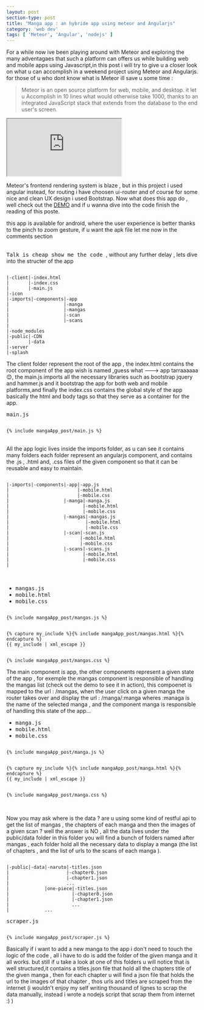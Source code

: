 ```yaml
---
layout: post
section-type: post
title: "Manga app : an hybride app using meteor and Angularjs"
category: 'web dev'
tags: [ 'Meteor', 'Angular', 'nodejs' ]
---
```

<p class="lead">
For a while now ive been playing around with Meteor and exploring the many adventagaes that such a  platform can offers us while  building web and mobile apps using Javascript,in this post i will try to give u a closer look on what u can accomplish in a weekend project using Meteor and Angularjs.
for those of u  who dont know what is Meteor ill save u some time : 
<blockquote class="blockquote"> Meteor is an open source platform for web, mobile, and desktop. it let u Accomplish in 10 lines what would otherwise take 1000, thanks to an integrated JavaScript stack that extends from the database to the end user's screen.
</blockquote>
</p>

<div class="row">
<div class="col-sm-7 col-lg-7">
<div class="embed-responsive embed-responsive-4by3">
 <iframe class="embed-responsive-item" src="http://mangagoo.herokuapp.com">
 </iframe>
</div>
</div>
<div class="col-sm-5 col-lg-5">
<p>
Meteor's frontend rendering system is blaze , but in this project i used angular instead, for routing i have choosen ui-router and of course for some nice and clean UX design i used Bootstrap.
Now what does this app do , well check out the <a target="_blank" href='http://mangagoo.herokuapp.com'><span class='glyphicon glyphicon-cog'></span>DEMO</a>
 and if u wanna dive into the code finish the reading of this poste.
 <br>
<p class="text-muted">this app is available for android, where the user experience is better thanks to the pinch to zoom gesture, if u want the apk file let me now in the comments section </p>
</p>
</div>
</div>
<br>
<kbd>Talk is cheap show me the code </kbd>, without any further delay , lets dive into the structer of the app
<pre><code data-trim class="bash">
|-client|-index.html
|       |-index.css
|       |-main.js
|-icon
|-imports|-components|-app
|                    |-manga
|                    |-mangas
|                    |-scan
|                    |-scans
|
|-node_modules
|-public|-CDN
|       |-data
|-server
|-splash
</code></pre>

<p>
The client folder represent the root of the app , the index.html contains the root component of the app wish is named ,guess what ---> app tarraaaaaa 😊, the main.js imports all the necessary libraries such as bootstrap jquery and hammer.js and it bootstrap the app for both web and mobile platforms,and finally the index.css contains the global style of the app basically the html and body tags so that they serve as a container for the app.
</p>

<div class="row">
<div class="col-sm-8 col-lg-8 ">
<kbd>main.js</kbd>
<pre><code data-trim class="javascript">
{% include mangaApp_post/main.js %} 
</code></pre>
</div>   
</div>
<div class="row">
<div class="col-sm-4 col-lg-4">
<p>
<br>
All the app logic lives inside the imports folder, as u can see it contains many folders each folder represent an angularjs component, and contains the .js , .html and, .css files of the given component so that it can be reusable and easy to maintain.
</p>
</div>
<div class="col-sm-8 col-lg-8 ">
<pre><code data-trim class="bash">
|-imports|-components|-app|-app.js
|                         |-mobile.html
|                         |-mobile.css
|                    |-manga|-manga.js
|                           |-mobile.html
|                           |-mobile.css
|                    |-mangas|-mangas.js
|                            |-mobile.html
|                            |-mobile.css
|                    |-scan|-scan.js
|                          |-mobile.html
|                          |-mobile.css
|                    |-scans|-scans.js
|                           |-mobile.html
|                           |-mobile.css
|
</code></pre>
</div>
</div>
<br>
<div class="row">
<div class="col-sm-7 col-lg-7 ">
<div>	
<ul  class="nav nav-pills">
		<li class="active">
            <kbd href="#1b" class="btn" data-toggle="tab"> mangas.js</kbd>
		</li>
		<li>
            <kbd href="#2b" class="btn" data-toggle="tab"> mobile.html</kbd>
		</li>
		<li>
            <kbd href="#3b" class="btn" data-toggle="tab"> mobile.css</kbd>
		</li>
</ul>
<div class="tab-content clearfix">
<div class="tab-pane active" id="1b">
<pre><code data-trim class="javascript">
{% include mangaApp_post/mangas.js %} 
</code></pre>
</div>
<div class="tab-pane" id="2b">
<pre><code data-trim class="html">
{% capture my_include %}{% include mangaApp_post/mangas.html %}{% endcapture %}
{{ my_include | xml_escape }}
</code></pre>
</div>
<div class="tab-pane" id="3b">
<pre><code data-trim class="css">
{% include mangaApp_post/mangas.css %} 
</code></pre>
</div>
</div>
</div>
</div>
<div class="col-sm-5 col-lg-5">
<p>
The main component is app, the other components represent a given state of the app , for exemple the mangas component is responsible of handling the mangas list (check out the demo to see it in action), this compoenet is mapped to the url : /mangas, when the user click on a given manga the router takes over and display the url : /manga/:manga wheres :managa is the name of the selected manga , and the component manga is responsible of handling this state of the app...
</p>
<div>	
<ul  class="nav nav-pills">
		<li class="active">
            <kbd href="#1b_manga" class="btn" data-toggle="tab"> manga.js</kbd>
		</li>
		<li>
            <kbd href="#2b_manga" class="btn" data-toggle="tab"> mobile.html</kbd>
		</li>
		<li>
            <kbd href="#3b_manga" class="btn" data-toggle="tab"> mobile.css</kbd>
		</li>
</ul>
<div class="tab-content clearfix">
<div class="tab-pane active" id="1b_manga">
<pre><code data-trim class="javascript">
{% include mangaApp_post/manga.js %} 
</code></pre>
</div>
<div class="tab-pane" id="2b_manga">
<pre><code data-trim class="html">
{% capture my_include %}{% include mangaApp_post/manga.html %}{% endcapture %}
{{ my_include | xml_escape }}
</code></pre>
</div>
<div class="tab-pane" id="3b_manga">
<pre><code data-trim class="css">
{% include mangaApp_post/manga.css %} 
</code></pre>
</div>
</div>
</div>
</div>
</div>
<br>
<div class="row">
<div class="col-sm-6 col-lg-6">
<p>
Now you may ask where is the data ? are u using some kind of restful api to get the list of mangas , the chapters of each manga and then the images of a given scan ? well the answer is NO , all the data lives under the public/data folder in this folder you will find a bunch of folders named after mangas , each folder hold all the necessary data to display a manga (the list of chapters , and the list of urls to the scans of each manga ).
</p>
</div>
<div class="col-sm-6 col-lg-6">
<pre><code data-trim class="bash">
|-public|-data|-naruto|-titles.json
|                     |-chapter0.json
|                     |-chapter1.json
|                     ...
|             |one-piece|-titles.json
|                       |-chapter0.json
|                       |-chapter1.json 
|                       ...
|             ...             
</code></pre>
</div>
</div>

<div class="row">
<div class="col-sm-8 col-lg-8 ">
<kbd>scraper.js</kbd>
<pre><code data-trim class="javascript">
{% include mangaApp_post/scraper.js %} 
</code></pre>
</div>
<div class="col-sm-4 col-lg-4 ">
<p>
Basically if i want to add a new manga to the app i don't need to touch the logic of the code , all i have to do is add the folder of the given manga and it all works.
but still if u take a look at one of this folders u will notice that is well structured,it contains a titles.json file that hold all the chapters title of the given manga , then for each chapter u will find a json file that holds the url to the images of that chapter , thos urls and titles are scraped from the internet (i wouldn't enjoy my self writing thousand of lignes to scrap the data manually, instead i wrote a nodejs script that scrap them from internet :) )
</p>
</div>
</div>